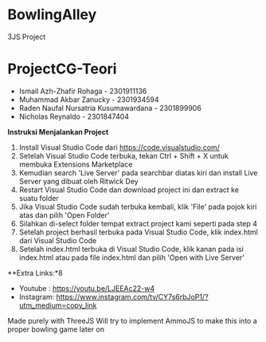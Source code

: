 # BowlingAlley
3JS Project

# ProjectCG-Teori
 * Ismail Azh-Zhafir Rohaga                 - 2301911136
 * Muhammad Akbar Zanucky                   - 2301934594
 * Raden Naufal Nursatria Kusumawardana     - 2301899906
 * Nicholas Reynaldo                        - 2301847404 


**Instruksi Menjalankan Project**
1) Install Visual Studio Code dari https://code.visualstudio.com/
2) Setelah Visual Studio Code terbuka, tekan Ctrl + Shift + X untuk membuka Extensions Marketplace
3) Kemudian search 'Live Server' pada searchbar diatas kiri dan install Live Server yang dibuat oleh Ritwick Dey
4) Restart Visual Studio Code dan download project ini dan extract ke suatu folder
5) Jika Visual Studio Code sudah terbuka kembali, klik 'File' pada pojok kiri atas dan pilih 'Open Folder'
6) Silahkan di-select folder tempat extract project kami seperti pada step 4
7) Setelah project berhasil terbuka pada Visual Studio Code, klik index.html dari Visual Studio Code 
8) Setelah index.html terbuka di Visual Studio Code, klik kanan pada isi index.html atau pada file index.html dan pilih 'Open with Live Server'

**Extra Links:*8
  * Youtube : https://youtu.be/LJEEAc22-w4
  * Instagram: https://www.instagram.com/tv/CY7s6rbJoP1/?utm_medium=copy_link

Made purely with ThreeJS
Will try to implement AmmoJS to make this into a proper bowling game later on
